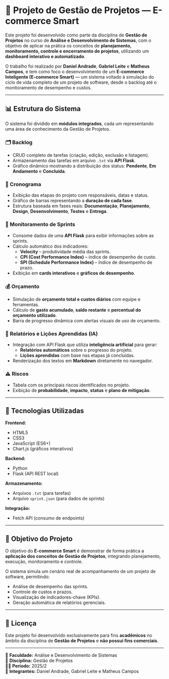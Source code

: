 # 🧠 Projeto de Gestão de Projetos — E-commerce Smart

Este projeto foi desenvolvido como parte da disciplina de **Gestão de Projetos** no curso de **Análise e Desenvolvimento de Sistemas**, com o objetivo de aplicar na prática os conceitos de **planejamento, monitoramento, controle e encerramento de projetos**, utilizando um **dashboard interativo e automatizado**.

O trabalho foi realizado por **Daniel Andrade**, **Gabriel Leite** e **Matheus Campos**, e tem como foco o desenvolvimento de um **E-commerce Inteligente (E-commerce Smart)** — um sistema voltado à simulação do ciclo de vida completo de um projeto de software, desde o backlog até o monitoramento de desempenho e custos.

---

## 📊 Estrutura do Sistema

O sistema foi dividido em **módulos integrados**, cada um representando uma área de conhecimento da Gestão de Projetos.

### 🗂️ Backlog
- CRUD completo de tarefas (criação, edição, exclusão e listagem).
- Armazenamento das tarefas em arquivo `.txt` via **API Flask**.
- Gráfico dinâmico mostrando a distribuição dos status: **Pendente**, **Em Andamento** e **Concluída**.

### 📆 Cronograma
- Exibição das etapas do projeto com responsáveis, datas e status.
- Gráfico de barras representando a **duração de cada fase**.
- Estrutura baseada em fases reais: **Documentação**, **Planejamento**, **Design**, **Desenvolvimento**, **Testes** e **Entrega**.

### 🚀 Monitoramento de Sprints
- Consome dados de uma **API Flask** para exibir informações sobre as sprints.
- Cálculo automático dos indicadores:
  - **Velocity** – produtividade média das sprints.
  - **CPI (Cost Performance Index)** – índice de desempenho de custo.
  - **SPI (Schedule Performance Index)** – índice de desempenho de prazo.
- Exibição em **cards interativos** e **gráficos de desempenho**.

### 💰 Orçamento
- Simulação de **orçamento total e custos diários** com equipe e ferramentas.
- Cálculo de **gasto acumulado**, **saldo restante** e **percentual do orçamento utilizado**.
- Barra de progresso dinâmica com alertas visuais de uso de orçamento.

### 🤖 Relatórios e Lições Aprendidas (IA)
- Integração com API Flask que utiliza **inteligência artificial** para gerar:
  - **Relatórios automáticos** sobre o progresso do projeto.
  - **Lições aprendidas** com base nas etapas já concluídas.
- Renderização dos textos em **Markdown** diretamente no navegador.

### ⚠️ Riscos
- Tabela com os principais riscos identificados no projeto.
- Exibição de **probabilidade**, **impacto**, **status** e **plano de mitigação**.

---

## 🧩 Tecnologias Utilizadas

**Frontend:**
- HTML5  
- CSS3  
- JavaScript (ES6+)  
- Chart.js (gráficos interativos)

**Backend:**
- Python  
- Flask (API REST local)

**Armazenamento:**
- Arquivos `.txt` (para tarefas)
- Arquivo `sprint.json` (para dados de sprints)

**Integração:**
- Fetch API (consumo de endpoints)

---

## 🎯 Objetivo do Projeto

O objetivo do **E-commerce Smart** é demonstrar de forma prática a **aplicação dos conceitos de Gestão de Projetos**, integrando planejamento, execução, monitoramento e controle.

O sistema simula um cenário real de acompanhamento de um projeto de software, permitindo:
- Análise de desempenho das sprints.
- Controle de custos e prazos.
- Visualização de indicadores-chave (KPIs).
- Geração automática de relatórios gerenciais.

---

## 🧾 Licença

Este projeto foi desenvolvido exclusivamente para fins **acadêmicos** no âmbito da disciplina de **Gestão de Projetos** e **não possui fins comerciais**.

---

📅 **Faculdade:** Análise e Desenvolvimento de Sistemas  
📘 **Disciplina:** Gestão de Projetos  
👨‍🏫 **Período:** 2025/2  
👥 **Integrantes:** Daniel Andrade, Gabriel Leite e Matheus Campos
